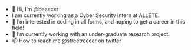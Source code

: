 - 👋 Hi, I’m @beeecer
- I am currently working as a Cyber Security Intern at ALLETE.
- 👀 I’m interested in coding in all forms, and hoping to get a career in this field!
- 🌱 I’m currently working with an under-graduate research project.
- 📫 How to reach me @streetreecer on twitter 


